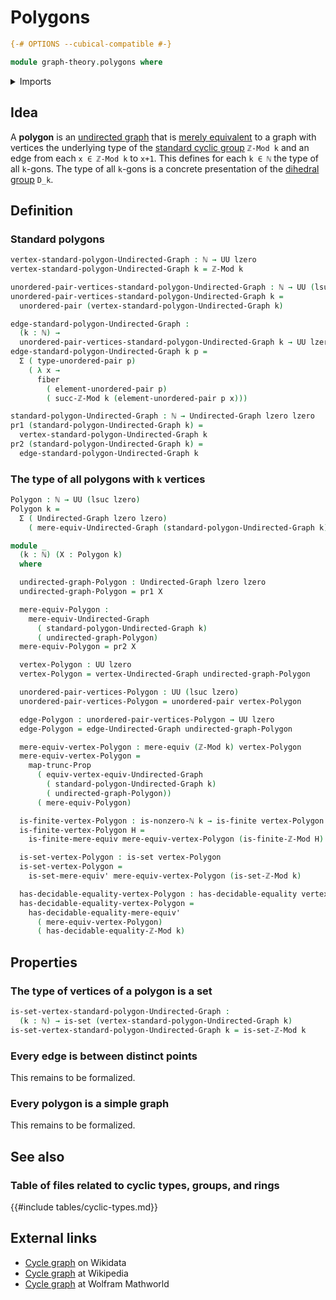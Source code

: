 # Polygons

```agda
{-# OPTIONS --cubical-compatible #-}

module graph-theory.polygons where
```

<details><summary>Imports</summary>

```agda
open import elementary-number-theory.modular-arithmetic
open import elementary-number-theory.natural-numbers

open import foundation.decidable-equality
open import foundation.dependent-pair-types
open import foundation.fibers-of-maps
open import foundation.functoriality-propositional-truncation
open import foundation.mere-equivalences
open import foundation.sets
open import foundation.universe-levels
open import foundation.unordered-pairs

open import graph-theory.equivalences-undirected-graphs
open import graph-theory.mere-equivalences-undirected-graphs
open import graph-theory.undirected-graphs

open import univalent-combinatorics.finite-types
```

</details>

## Idea

A **polygon** is an [undirected graph](graph-theory.undirected-graphs.md) that
is [merely equivalent](graph-theory.mere-equivalences-undirected-graphs.md) to a
graph with vertices the underlying type of the
[standard cyclic group](elementary-number-theory.standard-cyclic-groups.md)
`ℤ-Mod k` and an edge from each `x ∈ ℤ-Mod k` to `x+1`. This defines for each
`k ∈ ℕ` the type of all `k`-gons. The type of all `k`-gons is a concrete
presentation of the [dihedral group](group-theory.dihedral-groups.md) `D_k`.

## Definition

### Standard polygons

```agda
vertex-standard-polygon-Undirected-Graph : ℕ → UU lzero
vertex-standard-polygon-Undirected-Graph k = ℤ-Mod k

unordered-pair-vertices-standard-polygon-Undirected-Graph : ℕ → UU (lsuc lzero)
unordered-pair-vertices-standard-polygon-Undirected-Graph k =
  unordered-pair (vertex-standard-polygon-Undirected-Graph k)

edge-standard-polygon-Undirected-Graph :
  (k : ℕ) →
  unordered-pair-vertices-standard-polygon-Undirected-Graph k → UU lzero
edge-standard-polygon-Undirected-Graph k p =
  Σ ( type-unordered-pair p)
    ( λ x →
      fiber
        ( element-unordered-pair p)
        ( succ-ℤ-Mod k (element-unordered-pair p x)))

standard-polygon-Undirected-Graph : ℕ → Undirected-Graph lzero lzero
pr1 (standard-polygon-Undirected-Graph k) =
  vertex-standard-polygon-Undirected-Graph k
pr2 (standard-polygon-Undirected-Graph k) =
  edge-standard-polygon-Undirected-Graph k
```

### The type of all polygons with `k` vertices

```agda
Polygon : ℕ → UU (lsuc lzero)
Polygon k =
  Σ ( Undirected-Graph lzero lzero)
    ( mere-equiv-Undirected-Graph (standard-polygon-Undirected-Graph k))

module _
  (k : ℕ) (X : Polygon k)
  where

  undirected-graph-Polygon : Undirected-Graph lzero lzero
  undirected-graph-Polygon = pr1 X

  mere-equiv-Polygon :
    mere-equiv-Undirected-Graph
      ( standard-polygon-Undirected-Graph k)
      ( undirected-graph-Polygon)
  mere-equiv-Polygon = pr2 X

  vertex-Polygon : UU lzero
  vertex-Polygon = vertex-Undirected-Graph undirected-graph-Polygon

  unordered-pair-vertices-Polygon : UU (lsuc lzero)
  unordered-pair-vertices-Polygon = unordered-pair vertex-Polygon

  edge-Polygon : unordered-pair-vertices-Polygon → UU lzero
  edge-Polygon = edge-Undirected-Graph undirected-graph-Polygon

  mere-equiv-vertex-Polygon : mere-equiv (ℤ-Mod k) vertex-Polygon
  mere-equiv-vertex-Polygon =
    map-trunc-Prop
      ( equiv-vertex-equiv-Undirected-Graph
        ( standard-polygon-Undirected-Graph k)
        ( undirected-graph-Polygon))
      ( mere-equiv-Polygon)

  is-finite-vertex-Polygon : is-nonzero-ℕ k → is-finite vertex-Polygon
  is-finite-vertex-Polygon H =
    is-finite-mere-equiv mere-equiv-vertex-Polygon (is-finite-ℤ-Mod H)

  is-set-vertex-Polygon : is-set vertex-Polygon
  is-set-vertex-Polygon =
    is-set-mere-equiv' mere-equiv-vertex-Polygon (is-set-ℤ-Mod k)

  has-decidable-equality-vertex-Polygon : has-decidable-equality vertex-Polygon
  has-decidable-equality-vertex-Polygon =
    has-decidable-equality-mere-equiv'
      ( mere-equiv-vertex-Polygon)
      ( has-decidable-equality-ℤ-Mod k)
```

## Properties

### The type of vertices of a polygon is a set

```agda
is-set-vertex-standard-polygon-Undirected-Graph :
  (k : ℕ) → is-set (vertex-standard-polygon-Undirected-Graph k)
is-set-vertex-standard-polygon-Undirected-Graph k = is-set-ℤ-Mod k
```

### Every edge is between distinct points

This remains to be formalized.

### Every polygon is a simple graph

This remains to be formalized.

## See also

### Table of files related to cyclic types, groups, and rings

{{#include tables/cyclic-types.md}}

## External links

- [Cycle graph](https://www.wikidata.org/entity/Q622506) on Wikidata
- [Cycle graph](https://en.wikipedia.org/wiki/Cycle_graph) at Wikipedia
- [Cycle graph](https://mathworld.wolfram.com/CycleGraph.html) at Wolfram
  Mathworld

